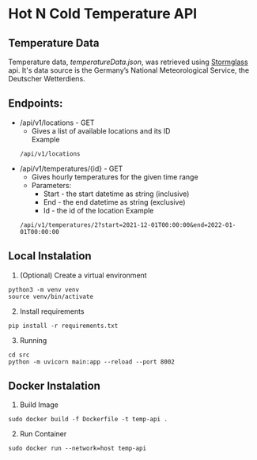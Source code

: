 # Hot N Cold Temperature API

## Temperature Data

Temperature data, *temperatureData.json*, was retrieved using [Stormglass](stormglass.io)
api. It's data source is the Germany’s National Meteorological Service, the Deutscher Wetterdiens.

## Endpoints:

-  /api/v1/locations - GET
    - Gives a list of available locations and its ID   
    Example
    ```
    /api/v1/locations
    ```
-  /api/v1/temperatures/{id} - GET
    - Gives hourly temperatures for the given time range
    - Parameters:
        - Start - the start datetime as string (inclusive)
        - End - the end datetime as string (exclusive)
        - Id - the id of the location
    Example
    ```
    /api/v1/temperatures/2?start=2021-12-01T00:00:00&end=2022-01-01T00:00:00
    ```

## Local Instalation

1. (Optional) Create a virtual environment
```
python3 -m venv venv
source venv/bin/activate
```

2. Install requirements
```
pip install -r requirements.txt
```

3. Running 
```
cd src
python -m uvicorn main:app --reload --port 8002
```

## Docker Instalation

1. Build Image
```
sudo docker build -f Dockerfile -t temp-api .
```

2. Run Container
```
sudo docker run --network=host temp-api
```